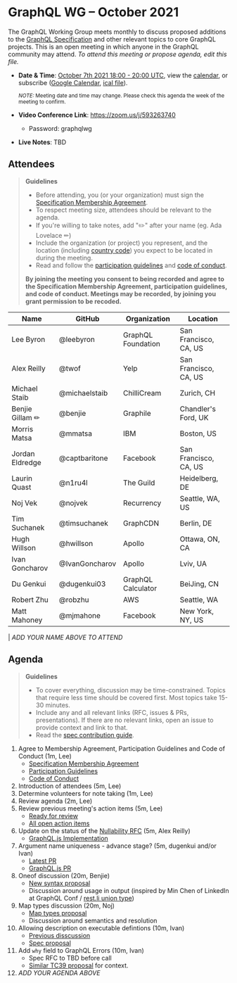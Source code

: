# GraphQL WG – October 2021

The GraphQL Working Group meets monthly to discuss proposed additions to the
[GraphQL Specification](https://github.com/graphql/graphql-spec) and other
relevant topics to core GraphQL projects. This is an open meeting in which
anyone in the GraphQL community may attend. *To attend this meeting or propose
agenda, edit this file.*

- **Date & Time**: [October 7th 2021 18:00 - 20:00 UTC](https://www.timeanddate.com/worldclock/meetingdetails.html?year=2021&month=10&day=7&hour=18&min=0&sec=0&p1=224&p2=179&p3=136&p4=268&p5=367&p6=438&p7=240&iv=0), view the [calendar](https://calendar.google.com/calendar/embed?src=linuxfoundation.org_ik79t9uuj2p32i3r203dgv5mo8%40group.calendar.google.com), or subscribe ([Google Calendar](https://calendar.google.com/calendar?cid=bGludXhmb3VuZGF0aW9uLm9yZ19pazc5dDl1dWoycDMyaTNyMjAzZGd2NW1vOEBncm91cC5jYWxlbmRhci5nb29nbGUuY29t), [ical file](https://calendar.google.com/calendar/ical/linuxfoundation.org_ik79t9uuj2p32i3r203dgv5mo8%40group.calendar.google.com/public/basic.ics)).

  <small>*NOTE:* Meeting date and time may change. Please check this agenda the week of the meeting to confirm.</small>
- **Video Conference Link**: https://zoom.us/j/593263740
  - Password: graphqlwg
- **Live Notes**: TBD


## Attendees

> **Guidelines**
> - Before attending, you (or your organization) must sign the [Specification Membership Agreement](https://github.com/graphql/foundation).
> - To respect meeting size, attendees should be relevant to the agenda.
> - If you're willing to take notes, add "✏️" after your name (eg. Ada Lovelace ✏)
> - Include the organization (or project) you represent, and the location (including [country code](https://en.wikipedia.org/wiki/List_of_ISO_3166_country_codes#Current_ISO_3166_country_codes)) you expect to be located in during the meeting.
> - Read and follow the [participation guidelines](https://github.com/graphql/graphql-wg#participation-guidelines) and [code of conduct](https://github.com/graphql/foundation/blob/master/CODE-OF-CONDUCT.md).
>
> **By joining the meeting you consent to being recorded and agree to the Specification Membership Agreement, participation guidelines, and code of conduct. Meetings may be recorded, by joining you grant permission to be recoded.**

| Name               | GitHub          | Organization       | Location
| ------------------ | --------------- | ------------------ | ------------------
| Lee Byron          | @leebyron       | GraphQL Foundation | San Francisco, CA, US
| Alex Reilly        | @twof           | Yelp               | San Francisco, CA, US 
| Michael Staib      | @michaelstaib   | ChilliCream        | Zurich, CH
| Benjie Gillam ✏    | @benjie         | Graphile           | Chandler's Ford, UK
| Morris Matsa       | @mmatsa         | IBM                | Boston, US
| Jordan Eldredge    | @captbaritone   | Facebook           | San Francisco, CA, US
| Laurin Quast       | @n1ru4l         | The Guild          | Heidelberg, DE
| Noj Vek            | @nojvek         | Recurrency         | Seattle, WA, US
| Tim Suchanek       | @timsuchanek    | GraphCDN           | Berlin, DE
| Hugh Willson       | @hwillson       | Apollo             | Ottawa, ON, CA
| Ivan Goncharov     | @IvanGoncharov  | Apollo             | Lviv, UA
| Du Genkui          | @dugenkui03     | GraphQL Calculator | BeiJing, CN
| Robert Zhu         | @robzhu         | AWS                | Seattle, WA
| Matt Mahoney       | @mjmahone       | Facebook           | New York, NY, US

| *ADD YOUR NAME ABOVE TO ATTEND*


## Agenda

> **Guidelines**
> - To cover everything, discussion may be time-constrained. Topics that require less time should be covered first. Most topics take 15-30 minutes.
> - Include any and all relevant links (RFC, issues & PRs, presentations). If there are no relevant links, open an issue to provide context and link to that.
> - Read the [spec contribution guide](https://github.com/graphql/graphql-spec/blob/master/CONTRIBUTING.md).

<!--

Example agenda item:

1. Discuss moving the subscriptions proposal to stage 2 (30m, Lee)
   - [Subscriptions RFC](link.to/the-relevant/pr-or-issue-or-doc)
   - [GraphQL.js PR](github.link/to/the/project/pr)
   - [Another Relevant Link](youre.getting/the-idea.now)

-->

1. Agree to Membership Agreement, Participation Guidelines and Code of Conduct (1m, Lee)
   - [Specification Membership Agreement](https://github.com/graphql/foundation)
   - [Participation Guidelines](https://github.com/graphql/graphql-wg#participation-guidelines)
   - [Code of Conduct](https://github.com/graphql/foundation/blob/master/CODE-OF-CONDUCT.md)
1. Introduction of attendees (5m, Lee)
1. Determine volunteers for note taking (1m, Lee)
1. Review agenda (2m, Lee)
1. Review previous meeting's action items (5m, Lee)
   - [Ready for review](https://github.com/graphql/graphql-wg/issues?q=is%3Aissue+is%3Aopen+label%3A%22Ready+for+review+%F0%9F%99%8C%22+sort%3Aupdated-desc)
   - [All open action items](https://github.com/graphql/graphql-wg/issues?q=is%3Aissue+is%3Aopen+label%3A%22Action+item+%3Aclapper%3A%22+sort%3Aupdated-desc)
1. Update on the status of the [Nullability RFC](https://github.com/graphql/graphql-wg/issues/694) (5m, Alex Reilly)
   - [GraphQL.js Implementation](https://github.com/graphql/graphql-js/pull/3281)
1. Argument name uniqueness - advance stage? (5m, dugenkui and/or Ivan)
   - [Latest PR](https://github.com/graphql/graphql-spec/pull/891)
   - [GraphQL.js PR](https://github.com/graphql/graphql-js/pull/3208)
1. Oneof discussion (20m, Benjie)
   - [New syntax proposal](https://github.com/graphql/graphql-spec/pull/825#issuecomment-931096433)
   - Discussion around usage in output (inspired by Min Chen of LinkedIn at GraphQL Conf / [rest.li union type](https://linkedin.github.io/rest.li/pdl_schema#union-type))
1. Map types discussion (20m, Noj)
   - [Map types proposal](https://github.com/graphql/graphql-spec/pull/888)
   - Discussion around semantics and resolution
1. Allowing description on executable defintions (10m, Ivan)
   - [Previous disscussion](https://github.com/graphql/graphql-wg/blob/main/notes/2021-04-01.md#adding-descriptions-to-queries-and-fragments-ivan)
   - [Spec proposal](https://github.com/graphql/graphql-spec/pull/892)
1. Add `why` field to GraphQL Errors (10m, Ivan)
   - Spec RFC to TBD before call
   - [Similar TC39 proposal](https://github.com/tc39/proposal-error-cause) for context.
1. *ADD YOUR AGENDA ABOVE*
